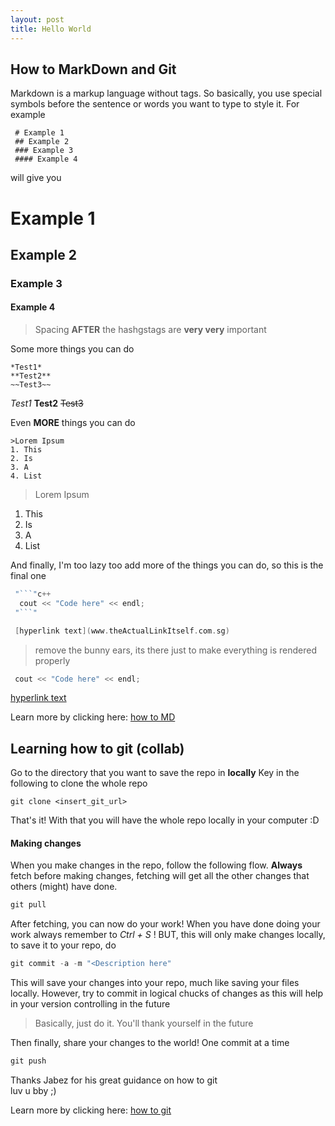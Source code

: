 ```yaml
---
layout: post
title: Hello World
---
```


## How to MarkDown and Git

Markdown is a markup language without tags. So basically, you use special symbols before the sentence or words you want to type to style it. For example

```
 # Example 1
 ## Example 2
 ### Example 3
 #### Example 4 
 ```
 will give you 

# Example 1
## Example 2
### Example 3
#### Example 4

>Spacing **AFTER** the hashgstags are **very very** important

Some more things you can do

```
*Test1*
**Test2**
~~Test3~~
```

*Test1*
**Test2**
~~Test3~~

Even **MORE** things you can do

```
>Lorem Ipsum
1. This
2. Is
3. A
4. List
```
>Lorem Ipsum
1. This
2. Is
3. A
4. List

And finally, I'm too lazy too add more of the things you can do, so this is the final one

```c++
 "```"c++
  cout << "Code here" << endl; 
 "```"

 [hyperlink text](www.theActualLinkItself.com.sg)
```

>remove the bunny ears, its there just to make everything is rendered properly

 ```c++
  cout << "Code here" << endl; 
 ```

 [hyperlink text](www.theActualLinkItself.com.sg)


Learn more by clicking here: [how to MD](https://github.com/adam-p/markdown-here/wiki/Markdown-Cheatsheet)

## Learning how to git (collab)

Go to the directory that you want to save the repo in **locally**
Key in the following to clone the whole repo

```git
git clone <insert_git_url>
```

That's it!
With that you will have the whole repo locally in your computer :D

#### Making changes

When you make changes in the repo, follow the following flow.
**Always** fetch before making changes, fetching will get all the other changes that others (might) have done.

```c++
git pull
```

After fetching, you can now do your work!
When you have done doing your work always remember to *Ctrl + S* !
BUT, this will only make changes locally, to save it to your repo, do

```c++
git commit -a -m "<Description here"
```

This will save your changes into your repo, much like saving your files locally.
However, try to commit in logical chucks of changes as this will help in your version controlling in the future
>Basically, just do it. You'll thank yourself in the future

Then finally, share your changes to the world!
One commit at a time

```c++
git push
```

Thanks Jabez for his great guidance on how to git <br>
luv u bby ;)

Learn more by clicking here: [how to git](https://gist.github.com/adamloving/5690951)
